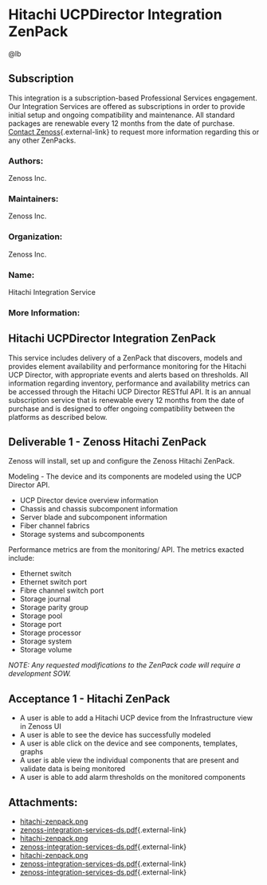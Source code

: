# Hitachi UCPDirector Integration ZenPack

@lb[](img/zenpack-hitachi-zenpack.png)

## Subscription

This integration is a subscription-based Professional Services
engagement. Our Integration Services are offered as subscriptions in
order to provide initial setup and ongoing compatibility and
maintenance. All standard packages are renewable every 12 months from
the date of purchase. [Contact Zenoss](https://tryit.zenoss.com/zenpack-contact){.external-link} to
request more information regarding this or any other ZenPacks.

### Authors:

Zenoss Inc.

### Maintainers:

Zenoss Inc.

### Organization:

Zenoss Inc.

### Name:

Hitachi Integration Service

### More Information:

## Hitachi UCPDirector Integration ZenPack

This service includes delivery of a ZenPack that discovers, models and
provides element availability and performance monitoring for the Hitachi
UCP Director, with appropriate events and alerts based on thresholds.
All information regarding inventory, performance and availability
metrics can be accessed through the Hitachi UCP Director RESTful API. It
is an annual subscription service that is renewable every 12 months from
the date of purchase and is designed to offer ongoing compatibility
between the platforms as described below.

## Deliverable 1 - Zenoss Hitachi ZenPack

Zenoss will install, set up and configure the Zenoss Hitachi ZenPack.

Modeling - The device and its components are modeled using the UCP
Director API.

-   UCP Director device overview information
-   Chassis and chassis subcomponent information
-   Server blade and subcomponent information
-   Fiber channel fabrics
-   Storage systems and subcomponents

Performance metrics are from the monitoring/ API. The metrics exacted
include:

-   Ethernet switch
-   Ethernet switch port
-   Fibre channel switch port
-   Storage journal
-   Storage parity group
-   Storage pool
-   Storage port
-   Storage processor
-   Storage system
-   Storage volume

*NOTE: Any requested modifications to the ZenPack code will require a
development SOW.*

## Acceptance 1 - Hitachi ZenPack

-   A user is able to add a Hitachi UCP device from the Infrastructure
    view in Zenoss UI
-   A user is able to see the device has successfully modeled
-   A user is able click on the device and see components, templates,
    graphs
-   A user is able view the individual components that are present and
    validate data is being monitored
-   A user is able to add alarm thresholds on the monitored components

## Attachments:

-   [hitachi-zenpack.png](img/zenpack-hitachi-zenpack.png)
-   [zenoss-integration-services-ds.pdf](https://storage.googleapis.com/zenoss-doc-artifacts/HitachiUCPDirector/zenoss-integration-services-ds.pdf){.external-link}
-   [hitachi-zenpack.png](img/zenpack-hitachi-zenpack.png)
-   [zenoss-integration-services-ds.pdf](https://storage.googleapis.com/zenoss-doc-artifacts/HitachiUCPDirector/zenoss-integration-services-ds.pdf){.external-link}
-   [hitachi-zenpack.png](img/zenpack-hitachi-zenpack.png)
-   [zenoss-integration-services-ds.pdf](https://storage.googleapis.com/zenoss-doc-artifacts/HitachiUCPDirector/zenoss-integration-services-ds.pdf){.external-link}
-   [zenoss-integration-services-ds.pdf](https://storage.googleapis.com/zenoss-doc-artifacts/HitachiUCPDirector/zenoss-integration-services-ds.pdf){.external-link}

